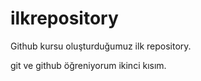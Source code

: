 # ilkrepository

Github kursu oluşturduğumuz ilk repository.

git ve github öğreniyorum ikinci kısım.
